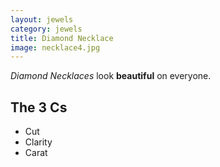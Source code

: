 ```yaml
---
layout: jewels
category: jewels
title: Diamond Necklace
image: necklace4.jpg
---
```


*Diamond Necklaces* look **beautiful** on everyone.  


## The 3 Cs 

- Cut
- Clarity
- Carat 